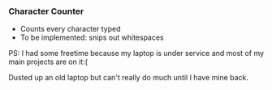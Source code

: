 ### Character Counter
<ul>
    <li> Counts every character typed</li>
    <li> To be implemented: snips out whitespaces</li>
</ul>

<p> PS: I had some freetime because my laptop is under service and most of my main projects are on it:( </p>
Dusted up an old laptop but can't really do much until I have mine back.
